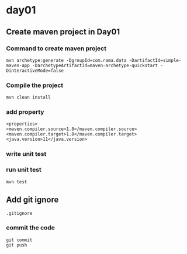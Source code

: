 # day01

## Create maven project in Day01

### Command to create maven project
    mvn archetype:generate -DgroupId=com.rama.data -DartifactId=simple-maven-app -DarchetypeArtifactId=maven-archetype-quickstart -DinteractiveMode=false

### Compile the project
    mvn clean install

### add property 
    <properties>
    <maven.compiler.source>1.8</maven.compiler.source>
    <maven.compiler.target>1.8</maven.compiler.target>
    <java.version>11</java.version>
  </properties>

### write unit test
   

### run unit test
    mvn test

## Add git ignore
    .gitignore

### commit the code 
    git commit
    git push